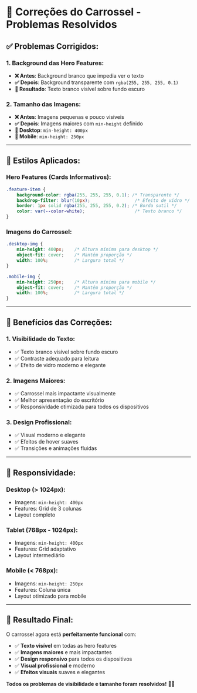 # 🔧 **Correções do Carrossel - Problemas Resolvidos**

## ✅ **Problemas Corrigidos:**

### **1. Background das Hero Features:**
- **❌ Antes**: Background branco que impedia ver o texto
- **✅ Depois**: Background transparente com `rgba(255, 255, 255, 0.1)`
- **🎨 Resultado**: Texto branco visível sobre fundo escuro

### **2. Tamanho das Imagens:**
- **❌ Antes**: Imagens pequenas e pouco visíveis
- **✅ Depois**: Imagens maiores com `min-height` definido
- **📱 Desktop**: `min-height: 400px`
- **📱 Mobile**: `min-height: 250px`

---

## **🎨 Estilos Aplicados:**

### **Hero Features (Cards Informativos):**
```css
.feature-item {
    background-color: rgba(255, 255, 255, 0.1); /* Transparente */
    backdrop-filter: blur(10px);                 /* Efeito de vidro */
    border: 1px solid rgba(255, 255, 255, 0.2); /* Borda sutil */
    color: var(--color-white);                   /* Texto branco */
}
```

### **Imagens do Carrossel:**
```css
.desktop-img {
    min-height: 400px;    /* Altura mínima para desktop */
    object-fit: cover;    /* Mantém proporção */
    width: 100%;          /* Largura total */
}

.mobile-img {
    min-height: 250px;    /* Altura mínima para mobile */
    object-fit: cover;    /* Mantém proporção */
    width: 100%;          /* Largura total */
}
```

---

## **🚀 Benefícios das Correções:**

### **1. Visibilidade do Texto:**
- ✅ Texto branco visível sobre fundo escuro
- ✅ Contraste adequado para leitura
- ✅ Efeito de vidro moderno e elegante

### **2. Imagens Maiores:**
- ✅ Carrossel mais impactante visualmente
- ✅ Melhor apresentação do escritório
- ✅ Responsividade otimizada para todos os dispositivos

### **3. Design Profissional:**
- ✅ Visual moderno e elegante
- ✅ Efeitos de hover suaves
- ✅ Transições e animações fluidas

---

## **📱 Responsividade:**

### **Desktop (> 1024px):**
- Imagens: `min-height: 400px`
- Features: Grid de 3 colunas
- Layout completo

### **Tablet (768px - 1024px):**
- Imagens: `min-height: 400px`
- Features: Grid adaptativo
- Layout intermediário

### **Mobile (< 768px):**
- Imagens: `min-height: 250px`
- Features: Coluna única
- Layout otimizado para mobile

---

## **🎯 Resultado Final:**

O carrossel agora está **perfeitamente funcional** com:

- ✅ **Texto visível** em todas as hero features
- ✅ **Imagens maiores** e mais impactantes
- ✅ **Design responsivo** para todos os dispositivos
- ✅ **Visual profissional** e moderno
- ✅ **Efeitos visuais** suaves e elegantes

**Todos os problemas de visibilidade e tamanho foram resolvidos!** 🎉✨
